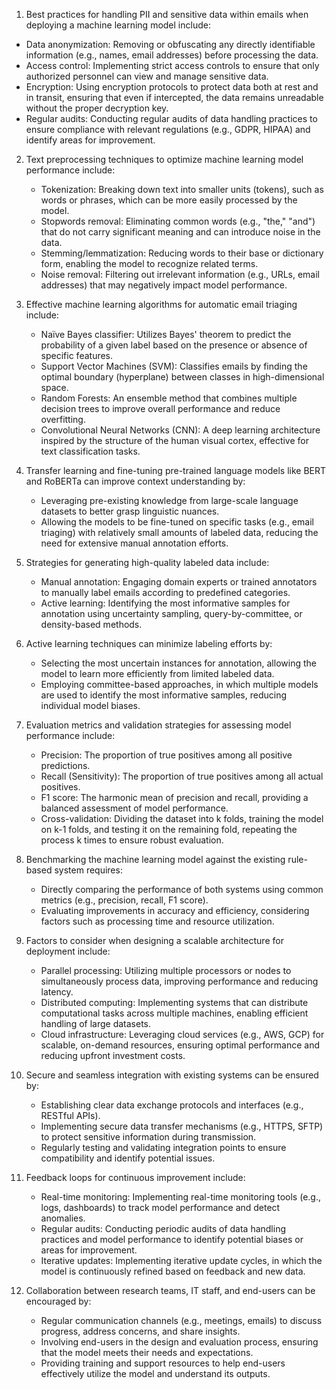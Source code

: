  1. Best practices for handling PII and sensitive data within emails when deploying a machine learning model include:
   - Data anonymization: Removing or obfuscating any directly identifiable information (e.g., names, email addresses) before processing the data.
   - Access control: Implementing strict access controls to ensure that only authorized personnel can view and manage sensitive data.
   - Encryption: Using encryption protocols to protect data both at rest and in transit, ensuring that even if intercepted, the data remains unreadable without the proper decryption key.
   - Regular audits: Conducting regular audits of data handling practices to ensure compliance with relevant regulations (e.g., GDPR, HIPAA) and identify areas for improvement.

2. Text preprocessing techniques to optimize machine learning model performance include:
   - Tokenization: Breaking down text into smaller units (tokens), such as words or phrases, which can be more easily processed by the model.
   - Stopwords removal: Eliminating common words (e.g., "the," "and") that do not carry significant meaning and can introduce noise in the data.
   - Stemming/lemmatization: Reducing words to their base or dictionary form, enabling the model to recognize related terms.
   - Noise removal: Filtering out irrelevant information (e.g., URLs, email addresses) that may negatively impact model performance.

3. Effective machine learning algorithms for automatic email triaging include:
   - Naïve Bayes classifier: Utilizes Bayes' theorem to predict the probability of a given label based on the presence or absence of specific features.
   - Support Vector Machines (SVM): Classifies emails by finding the optimal boundary (hyperplane) between classes in high-dimensional space.
   - Random Forests: An ensemble method that combines multiple decision trees to improve overall performance and reduce overfitting.
   - Convolutional Neural Networks (CNN): A deep learning architecture inspired by the structure of the human visual cortex, effective for text classification tasks.

4. Transfer learning and fine-tuning pre-trained language models like BERT and RoBERTa can improve context understanding by:
   - Leveraging pre-existing knowledge from large-scale language datasets to better grasp linguistic nuances.
   - Allowing the models to be fine-tuned on specific tasks (e.g., email triaging) with relatively small amounts of labeled data, reducing the need for extensive manual annotation efforts.

5. Strategies for generating high-quality labeled data include:
   - Manual annotation: Engaging domain experts or trained annotators to manually label emails according to predefined categories.
   - Active learning: Identifying the most informative samples for annotation using uncertainty sampling, query-by-committee, or density-based methods.

6. Active learning techniques can minimize labeling efforts by:
   - Selecting the most uncertain instances for annotation, allowing the model to learn more efficiently from limited labeled data.
   - Employing committee-based approaches, in which multiple models are used to identify the most informative samples, reducing individual model biases.

7. Evaluation metrics and validation strategies for assessing model performance include:
   - Precision: The proportion of true positives among all positive predictions.
   - Recall (Sensitivity): The proportion of true positives among all actual positives.
   - F1 score: The harmonic mean of precision and recall, providing a balanced assessment of model performance.
   - Cross-validation: Dividing the dataset into k folds, training the model on k-1 folds, and testing it on the remaining fold, repeating the process k times to ensure robust evaluation.

8. Benchmarking the machine learning model against the existing rule-based system requires:
   - Directly comparing the performance of both systems using common metrics (e.g., precision, recall, F1 score).
   - Evaluating improvements in accuracy and efficiency, considering factors such as processing time and resource utilization.

9. Factors to consider when designing a scalable architecture for deployment include:
   - Parallel processing: Utilizing multiple processors or nodes to simultaneously process data, improving performance and reducing latency.
   - Distributed computing: Implementing systems that can distribute computational tasks across multiple machines, enabling efficient handling of large datasets.
   - Cloud infrastructure: Leveraging cloud services (e.g., AWS, GCP) for scalable, on-demand resources, ensuring optimal performance and reducing upfront investment costs.

10. Secure and seamless integration with existing systems can be ensured by:
    - Establishing clear data exchange protocols and interfaces (e.g., RESTful APIs).
    - Implementing secure data transfer mechanisms (e.g., HTTPS, SFTP) to protect sensitive information during transmission.
    - Regularly testing and validating integration points to ensure compatibility and identify potential issues.

11. Feedback loops for continuous improvement include:
    - Real-time monitoring: Implementing real-time monitoring tools (e.g., logs, dashboards) to track model performance and detect anomalies.
    - Regular audits: Conducting periodic audits of data handling practices and model performance to identify potential biases or areas for improvement.
    - Iterative updates: Implementing iterative update cycles, in which the model is continuously refined based on feedback and new data.

12. Collaboration between research teams, IT staff, and end-users can be encouraged by:
    - Regular communication channels (e.g., meetings, emails) to discuss progress, address concerns, and share insights.
    - Involving end-users in the design and evaluation process, ensuring that the model meets their needs and expectations.
    - Providing training and support resources to help end-users effectively utilize the model and understand its outputs.